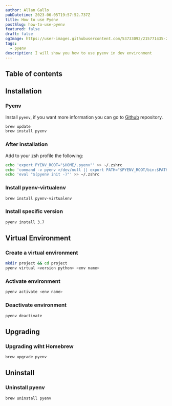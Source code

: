 ```yaml
---
author: Allan Gallo
pubDatetime: 2023-06-05T19:57:52.737Z
title: How to use Pyenv
postSlug: how-to-use-pyenv
featured: false
draft: false
ogImage: https://user-images.githubusercontent.com/53733092/215771435-25408246-2309-4f8b-a781-1f3d93bdf0ec.png
tags:
  - pyenv
description: I will show you how to use pyenv in dev environment
---
```


## Table of contents
## Installation

### Pyenv

Install `pyenv`, if you want more information you can go to [Github](https://github.com/pyenv/pyenv) repository.

```bash
brew update
brew install pyenv
```

### After installation

Add to your zsh profile the following:

```bash
echo 'export PYENV_ROOT="$HOME/.pyenv"' >> ~/.zshrc
echo 'command -v pyenv >/dev/null || export PATH="$PYENV_ROOT/bin:$PATH"' >> ~/.zshrc
echo 'eval "$(pyenv init -)"' >> ~/.zshrc
```

### Install pyenv-virtualenv

```bash
brew install pyenv-virtualenv
```

### Install specific version

```bash
pyenv install 3.7
```

## Virtual Environment

### Create a virtual environment

```bash
mkdir project && cd project
pyenv virtual <version python> <env name>
```

### Activate environment

```bash
pyenv activate <env name>
```

### Deactivate environment

```bash
pyenv deactivate
```

## Upgrading

### Upgrading wiht Homebrew

```bash
brew upgrade pyenv
```

## Uninstall

### Uninstall pyenv

```bash
brew uninstall pyenv
```
